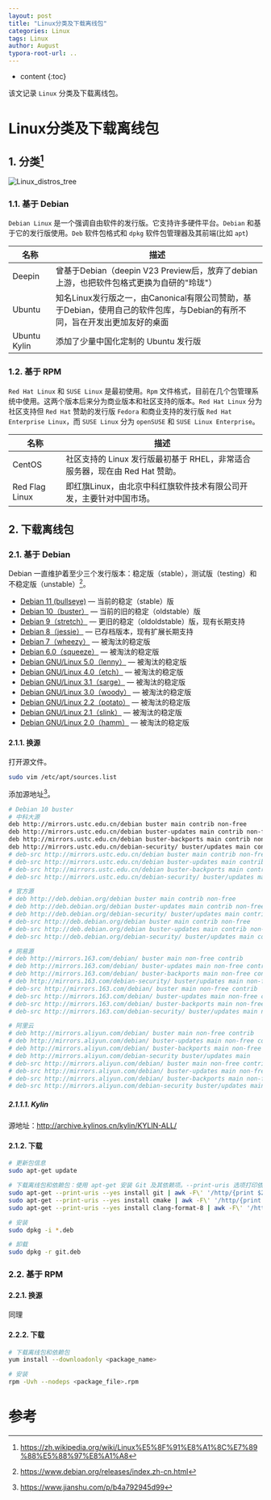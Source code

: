 ```yaml
---
layout: post
title: "Linux分类及下载离线包"
categories: Linux
tags: Linux
author: August
typora-root-url: ..
---
```


* content
{:toc}

该文记录 `Linux` 分类及下载离线包。



# Linux分类及下载离线包



## 1. 分类[^1]

![Linux_distros_tree](/media/image/2023-02-08-Linux分类及下载离线包/Linux_distros_tree.svg)

### 1.1. 基于 Debian

`Debian Linux` 是一个强调自由软件的发行版。它支持许多硬件平台。`Debian` 和基于它的发行版使用。`Deb` 软件包格式和 `dpkg` 软件包管理器及其前端(比如 `apt`)

| 名称         | 描述                                                                                                                       |
| ------------ | -------------------------------------------------------------------------------------------------------------------------- |
| Deepin       | 曾基于Debian（deepin V23 Preview后，放弃了debian上游，也把软件包格式更换为自研的"玲珑"）                                   |
| Ubuntu       | 知名Linux发行版之一，由Canonical有限公司赞助，基于Debian，使用自己的软件包库，与Debian的有所不同，旨在开发出更加友好的桌面 |
| Ubuntu Kylin | 添加了少量中国化定制的 Ubuntu 发行版                                                                                       |

### 1.2. 基于 RPM

`Red Hat Linux` 和 `SUSE Linux` 是最初使用。`Rpm` 文件格式，目前在几个包管理系统中使用。这两个版本后来分为商业版本和社区支持的版本。`Red Hat Linux` 分为社区支持但 `Red Hat` 赞助的发行版 `Fedora` 和商业支持的发行版 `Red Hat Enterprise Linux`，而 `SUSE Linux` 分为 `openSUSE` 和 `SUSE Linux Enterprise`。

| 名称           | 描述                                                                        |
| -------------- | --------------------------------------------------------------------------- |
| CentOS         | 社区支持的 Linux 发行版最初基于 RHEL，非常适合服务器，现在由 Red Hat 赞助。 |
| Red Flag Linux | 即红旗Linux，由北京中科红旗软件技术有限公司开发，主要针对中国市场。         |



## 2. 下载离线包

### 2.1. 基于 Debian

Debian 一直维护着至少三个发行版本：稳定版（stable），测试版（testing）和不稳定版（unstable）[^2]。

- [Debian 11 (bullseye)](https://www.debian.org/releases/bullseye/) — 当前的稳定（stable）版
- [Debian 10（buster）](https://www.debian.org/releases/buster/) — 当前的旧的稳定（oldstable）版
- [Debian 9（stretch）](https://www.debian.org/releases/stretch/) — 更旧的稳定（oldoldstable）版，现有长期支持
- [Debian 8（jessie）](https://www.debian.org/releases/jessie/) — 已存档版本，现有扩展长期支持
- [Debian 7（wheezy）](https://www.debian.org/releases/wheezy/) — 被淘汰的稳定版
- [Debian 6.0（squeeze）](https://www.debian.org/releases/squeeze/) — 被淘汰的稳定版
- [Debian GNU/Linux 5.0（lenny）](https://www.debian.org/releases/lenny/) — 被淘汰的稳定版
- [Debian GNU/Linux 4.0（etch）](https://www.debian.org/releases/etch/) — 被淘汰的稳定版
- [Debian GNU/Linux 3.1（sarge）](https://www.debian.org/releases/sarge/) — 被淘汰的稳定版
- [Debian GNU/Linux 3.0（woody）](https://www.debian.org/releases/woody/) — 被淘汰的稳定版
- [Debian GNU/Linux 2.2（potato）](https://www.debian.org/releases/potato/) — 被淘汰的稳定版
- [Debian GNU/Linux 2.1（slink）](https://www.debian.org/releases/slink/) — 被淘汰的稳定版
- [Debian GNU/Linux 2.0（hamm）](https://www.debian.org/releases/hamm/) — 被淘汰的稳定版

#### 2.1.1. 换源

打开源文件。

```bash
sudo vim /etc/apt/sources.list
```

添加源地址[^3]。

```bash
# Debian 10 buster
# 中科大源
deb http://mirrors.ustc.edu.cn/debian buster main contrib non-free
deb http://mirrors.ustc.edu.cn/debian buster-updates main contrib non-free
deb http://mirrors.ustc.edu.cn/debian buster-backports main contrib non-free
deb http://mirrors.ustc.edu.cn/debian-security/ buster/updates main contrib non-free
# deb-src http://mirrors.ustc.edu.cn/debian buster main contrib non-free
# deb-src http://mirrors.ustc.edu.cn/debian buster-updates main contrib non-free
# deb-src http://mirrors.ustc.edu.cn/debian buster-backports main contrib non-free
# deb-src http://mirrors.ustc.edu.cn/debian-security/ buster/updates main contrib non-free

# 官方源
# deb http://deb.debian.org/debian buster main contrib non-free
# deb http://deb.debian.org/debian buster-updates main contrib non-free
# deb http://deb.debian.org/debian-security/ buster/updates main contrib non-free
# deb-src http://deb.debian.org/debian buster main contrib non-free
# deb-src http://deb.debian.org/debian buster-updates main contrib non-free
# deb-src http://deb.debian.org/debian-security/ buster/updates main contrib non-free

# 网易源
# deb http://mirrors.163.com/debian/ buster main non-free contrib
# deb http://mirrors.163.com/debian/ buster-updates main non-free contrib
# deb http://mirrors.163.com/debian/ buster-backports main non-free contrib
# deb http://mirrors.163.com/debian-security/ buster/updates main non-free contrib
# deb-src http://mirrors.163.com/debian/ buster main non-free contrib
# deb-src http://mirrors.163.com/debian/ buster-updates main non-free contrib
# deb-src http://mirrors.163.com/debian/ buster-backports main non-free contrib
# deb-src http://mirrors.163.com/debian-security/ buster/updates main non-free contrib

# 阿里云
# deb http://mirrors.aliyun.com/debian/ buster main non-free contrib
# deb http://mirrors.aliyun.com/debian/ buster-updates main non-free contrib
# deb http://mirrors.aliyun.com/debian/ buster-backports main non-free contrib
# deb http://mirrors.aliyun.com/debian-security buster/updates main
# deb-src http://mirrors.aliyun.com/debian/ buster main non-free contrib
# deb-src http://mirrors.aliyun.com/debian/ buster-updates main non-free contrib
# deb-src http://mirrors.aliyun.com/debian/ buster-backports main non-free contrib
# deb-src http://mirrors.aliyun.com/debian-security buster/updates main
```

##### 2.1.1.1. Kylin

源地址：http://archive.kylinos.cn/kylin/KYLIN-ALL/

#### 2.1.2. 下载

```bash
# 更新包信息
sudo apt-get update

# 下载离线包和依赖包：使用 apt-get 安装 Git 及其依赖项。--print-uris 选项打印依赖包的 URL，awk 命令过滤输出以提取 URL。然后将提取的 URL 传递给 wget 以下载包。
sudo apt-get --print-uris --yes install git | awk -F\' '/http/{print $2}' | xargs -n1 wget -c
sudo apt-get --print-uris --yes install cmake | awk -F\' '/http/{print $2}' | xargs -n1 wget -c
sudo apt-get --print-uris --yes install clang-format-8 | awk -F\' '/http/{print $2}' | xargs -n1 wget -c

# 安装
sudo dpkg -i *.deb

# 卸载
sudo dpkg -r git.deb
```

### 2.2. 基于 RPM

#### 2.2.1. 换源

同理

#### 2.2.2. 下载

```bash
# 下载离线包和依赖包
yum install --downloadonly <package_name>

# 安装
rpm -Uvh --nodeps <package_file>.rpm
```



# 参考

[^1]: https://zh.wikipedia.org/wiki/Linux%E5%8F%91%E8%A1%8C%E7%89%88%E5%88%97%E8%A1%A8

[^2]: https://www.debian.org/releases/index.zh-cn.html

[^3]: https://www.jianshu.com/p/b4a792945d99
